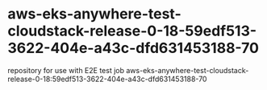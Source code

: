 # aws-eks-anywhere-test-cloudstack-release-0-18-59edf513-3622-404e-a43c-dfd631453188-70
repository for use with E2E test job aws-eks-anywhere-test-cloudstack-release-0-18:59edf513-3622-404e-a43c-dfd631453188-70
